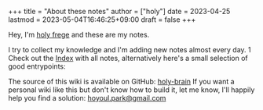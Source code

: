 +++
title = "About these notes"
author = ["holy"]
date = 2023-04-25
lastmod = 2023-05-04T16:46:25+09:00
draft = false
+++

Hey, I'm [holy frege](https://frege2godel.me) and these are my notes.

I try to collect my knowledge and I'm adding new notes almost every day.
1
Check out the [Index](/index) with all notes, alternatively here's a small selection of good entrypoints:

The source of this wiki is available on GitHub: [holy-brain](https://github.com/hoyoul/holy-brain) If
you want a personal wiki like this but don't know how to build it, let
me know, I'll happily help you find a solution: [hoyoul.park@gmail.com](mailto:hoyoul.park@gamil.com)
